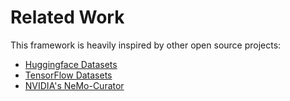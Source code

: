 # Related Work

This framework is heavily inspired by other open source projects:

- [Huggingface Datasets](https://github.com/huggingface/datasets)
- [TensorFlow Datasets](https://www.tensorflow.org/datasets)
- [NVIDIA's NeMo-Curator](https://github.com/NVIDIA/NeMo-Curator)

